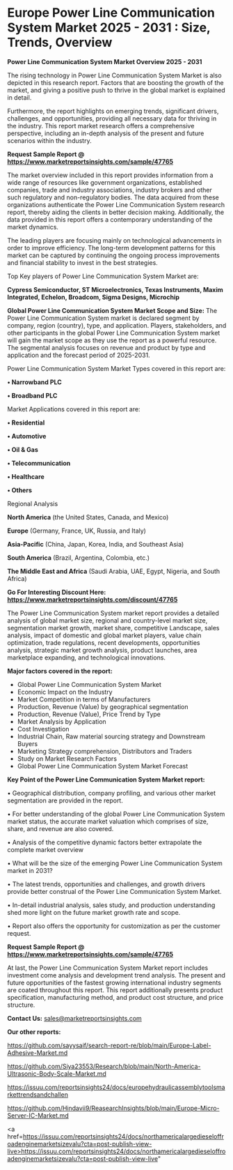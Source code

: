 # Europe Power Line Communication System Market 2025 - 2031 : Size, Trends, Overview

<Strong> Power Line Communication System Market Overview 2025 - 2031</strong>

The rising technology in Power Line Communication System Market is also depicted in this research report. Factors that are boosting the growth of the market, and giving a positive push to thrive in the global market is explained in detail.

Furthermore, the report highlights on emerging trends, significant drivers, challenges, and opportunities, providing all necessary data for thriving in the industry. This report market research offers a comprehensive perspective, including an in-depth analysis of the present and future scenarios within the industry.

<strong>Request Sample Report @ <a href=https://www.marketreportsinsights.com/sample/47765>https://www.marketreportsinsights.com/sample/47765</a></strong>

The market overview included in this report provides information from a wide range of resources like government organizations, established companies, trade and industry associations, industry brokers and other such regulatory and non-regulatory bodies. The data acquired from these organizations authenticate the Power Line Communication System research report, thereby aiding the clients in better decision making. Additionally, the data provided in this report offers a contemporary understanding of the market dynamics.

The leading players are focusing mainly on technological advancements in order to improve efficiency. The long-term development patterns for this market can be captured by continuing the ongoing process improvements and financial stability to invest in the best strategies.

Top Key players of Power Line Communication System Market are:

<strong>Cypress Semiconductor, ST Microelectronics, Texas Instruments, Maxim Integrated, Echelon, Broadcom, Sigma Designs, Microchip</strong>

<strong><b>Global Power Line Communication System Market Scope and Size:</b></strong>
The Power Line Communication System market is declared segment by company, region (country), type, and application. Players, stakeholders, and other participants in the global Power Line Communication System market will gain the market scope as they use the report as a powerful resource. The segmental analysis focuses on revenue and product by type and application and the forecast period of 2025-2031.

Power Line Communication System Market Types covered in this report are:

<strong>•  Narrowband PLC

•  Broadband PLC</strong>

Market Applications covered in this report are:

<strong>•  Residential

•  Automotive

•  Oil & Gas

•  Telecommunication

•  Healthcare

•  Others</strong> 

Regional Analysis

<strong>North America</strong> (the United States, Canada, and Mexico)

<strong>Europe</strong> (Germany, France, UK, Russia, and Italy)

<strong>Asia-Pacific</strong> (China, Japan, Korea, India, and Southeast Asia)

<strong>South America</strong> (Brazil, Argentina, Colombia, etc.)

<strong>The Middle East and Africa</strong> (Saudi Arabia, UAE, Egypt, Nigeria, and South Africa)

<strong>Go For Interesting Discount Here: <a href=https://www.marketreportsinsights.com/discount/47765>https://www.marketreportsinsights.com/discount/47765</a></strong>

The Power Line Communication System market report provides a detailed analysis of global market size, regional and country-level market size, segmentation market growth, market share, competitive Landscape, sales analysis, impact of domestic and global market players, value chain optimization, trade regulations, recent developments, opportunities analysis, strategic market growth analysis, product launches, area marketplace expanding, and technological innovations.

<strong><b>Major factors covered in the report:</b></strong>
<ul>
  <li>Global Power Line Communication System Market </li>
  <li>Economic Impact on the Industry</li>
  <li>Market Competition in terms of Manufacturers</li>
  <li>Production, Revenue (Value) by geographical segmentation</li>
  <li>Production, Revenue (Value), Price Trend by Type</li>
  <li>Market Analysis by Application</li>
  <li>Cost Investigation</li>
  <li>Industrial Chain, Raw material sourcing strategy and Downstream Buyers</li>
  <li>Marketing Strategy comprehension, Distributors and Traders</li>
  <li>Study on Market Research Factors</li>
  <li>Global Power Line Communication System Market Forecast</li>
</ul>

<strong><b>Key Point of the Power Line Communication System Market report:</b></strong>

• Geographical distribution, company profiling, and various other market segmentation are provided in the report.

• For better understanding of the global Power Line Communication System market status, the accurate market valuation which comprises of size, share, and revenue are also covered.

• Analysis of the competitive dynamic factors better extrapolate the complete market overview

• What will be the size of the emerging Power Line Communication System market in 2031?

• The latest trends, opportunities and challenges, and growth drivers provide better construal of the Power Line Communication System Market.

• In-detail industrial analysis, sales study, and production understanding shed more light on the future market growth rate and scope.

• Report also offers the opportunity for customization as per the customer request.

<strong>Request Sample Report @ <a href=https://www.marketreportsinsights.com/sample/47765>https://www.marketreportsinsights.com/sample/47765</a></strong>

At last, the Power Line Communication System Market report includes investment come analysis and development trend analysis. The present and future opportunities of the fastest growing international industry segments are coated throughout this report. This report additionally presents product specification, manufacturing method, and product cost structure, and price structure.

<strong>Contact Us:</strong>
sales@marketreportsinsights.com

<strong>Our other reports:</strong>

<a href=https://github.com/sayysaif/search-report-re/blob/main/Europe-Label-Adhesive-Market.md>https://github.com/sayysaif/search-report-re/blob/main/Europe-Label-Adhesive-Market.md</a>

<a href=https://github.com/Siya23553/Research/blob/main/North-America-Ultrasonic-Body-Scale-Market.md>https://github.com/Siya23553/Research/blob/main/North-America-Ultrasonic-Body-Scale-Market.md</a>

<a href=https://issuu.com/reportsinsights24/docs/europehydraulicassemblytoolsmarkettrendsandchallen>https://issuu.com/reportsinsights24/docs/europehydraulicassemblytoolsmarkettrendsandchallen</a>

<a href=https://github.com/Hindavii9/ReasearchInsights/blob/main/Europe-Micro-Server-IC-Market.md>https://github.com/Hindavii9/ReasearchInsights/blob/main/Europe-Micro-Server-IC-Market.md</a>

<a href=https://issuu.com/reportsinsights24/docs/northamericalargedieseloffroadenginemarketsizevalu?cta=post-publish-view-live>https://issuu.com/reportsinsights24/docs/northamericalargedieseloffroadenginemarketsizevalu?cta=post-publish-view-live</a>"
